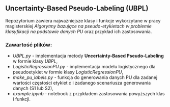 ## Uncertainty-Based Pseudo-Labeling (UBPL)
Repozytorium zawiera najważniejsze klasy i funkcje wykorzytane w pracy magisterskiej *Algorytmy bazujące na pseudo-etykietach w problemie klasyfikacji
na podstawie danych PU* oraz przykład ich zastosowania.

### Zawartość plików:
- *UBPL.py* - implementacja metody **Uncertainty-Based Pseudo-Labeling** w formie klasy *UBPL*,
- *LogisticRegressionPU.py* - implementacja modelu logistycznego dla pseudoetykiet w formie klasy *LogisticRegressionPU*,
- *make_pu_labels.py* - funkcja do generowania danych PU dla zadanej wartości częstości etykiet $c$ i zadanego scenariusza generowania danych (S1 lub S2),
- *example.ipynb* - notebook z przykładem zastosowania powyższych klas i funkcji.
